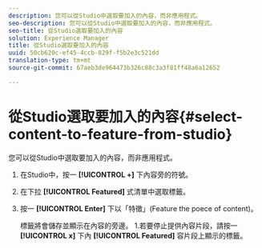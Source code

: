 ```yaml
---
description: 您可以從Studio中選取要加入的內容，而非應用程式。
seo-description: 您可以從Studio中選取要加入的內容，而非應用程式。
seo-title: 從Studio選取要加入的內容
solution: Experience Manager
title: 從Studio選取要加入的內容
uuid: 50cb620c-ef45-4ccb-829f-f5b2e3c521dd
translation-type: tm+mt
source-git-commit: 67aeb3de964473b326c88c3a3f81ff48a6a12652

---
```



# 從Studio選取要加入的內容{#select-content-to-feature-from-studio}

您可以從Studio中選取要加入的內容，而非應用程式。

1. 在Studio中，按一 **[!UICONTROL +]** 下內容旁的符號。
1. 在下拉 **[!UICONTROL Featured]** 式清單中選取標籤。
1. 按一 **[!UICONTROL Enter]** 下以「特徵」(Feature the poece of content)。

   標籤將會儲存並顯示在內容的旁邊。 1.若要停止提供內容片段，請按一 **[!UICONTROL x]** 下內 **[!UICONTROL Featured]** 容片段上顯示的標籤。
